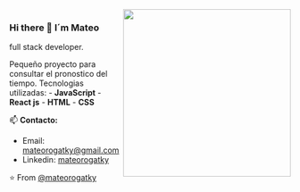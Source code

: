 <img align='right' src="https:///res-console.cloudinary.com/ddhkec46t/thumbnails/transform/v1/image/upload/v1673370696/https:///res-console.cloudinary.com/ddhkec46t/thumbnails/transform/v1/image/upload//v1673370696/ZGVzY2FyZ2FfemN1Nmxy/drilldown" width="300">

### Hi there 👋 I´m Mateo

full stack developer.

Pequeño proyecto para consultar el pronostico del tiempo.
Tecnologias utilizadas: 
    - **JavaScript**
    - **React js**
    - **HTML**
    - **CSS**
<br>

📫 **Contacto:**
- Email: mateorogatky@gmail.com
- Linkedin: [mateorogatky](https://www.linkedin.com/in/mateo-rogatky)

⭐️ From [@mateorogatky](https://github.com/mateorogatky)

<!--
**mateorogatky/mateorogatky** is a ✨ _special_ ✨ repository because its `README.md` (this file) appears on your GitHub profile.
Here are some ideas to get you started:
- 🔭 I’m currently working on ...
- 🌱 I’m currently learning ...
- 👯 I’m looking to collaborate on ...
- 🤔 I’m looking for help with ...
- 💬 Ask me about ...
- 📫 How to reach me: ...
- 😄 Pronouns: ...
- ⚡ Fun fact: ...
-->